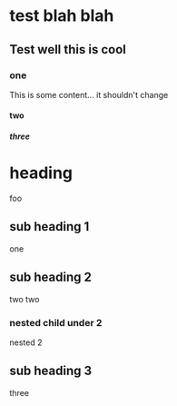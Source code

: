 test blah blah
==============

Test well this is cool
----------------------

### one

This is some content... it shouldn't change

#### two

##### three



# heading

foo

## sub heading 1

one

## sub heading 2

two
two

### nested child under 2

nested 2

## sub heading 3

three

